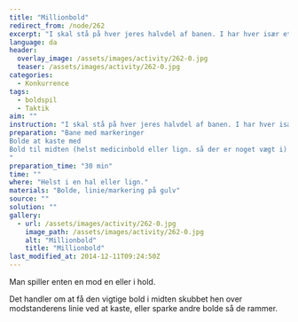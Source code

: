 ```yaml
---
title: "Millionbold"
redirect_from: /node/262
excerpt: "I skal stå på hver jeres halvdel af banen. I har hver især et antal bolde i kan kaste med. I skal stå bag ved en bestemt linie når i kaster boldene. For at få nye bolde må i gå ud til et bestemt sted på banen men i skal gå tilbage når i skal skyde/sparke. Spillet slutter når bolden i midten passerer baglinien eller rører en spiller."
language: da
header:
  overlay_image: /assets/images/activity/262-0.jpg
  teaser: /assets/images/activity/262-0.jpg
categories: 
  - Konkurrence
tags: 
  - boldspil
  - Taktik
aim: ""
instruction: "I skal stå på hver jeres halvdel af banen. I har hver især et antal bolde i kan kaste med. I skal stå bag ved en bestemt linie når i kaster boldene. For at få nye bolde må i gå ud til et bestemt sted på banen men i skal gå tilbage når i skal skyde/sparke. Spillet slutter når bolden i midten passerer baglinien eller rører en spiller."
preparation: "Bane med markeringer
Bolde at kaste med
Bold til midten (helst medicinbold eller lign. så der er noget vægt i)
"
preparation_time: "30 min"
time: ""
where: "Helst i en hal eller lign."
materials: "Bolde, linie/markering på gulv"
source: ""
solution: ""
gallery:
  - url: /assets/images/activity/262-0.jpg
    image_path: /assets/images/activity/262-0.jpg
    alt: "Millionbold"
    title: "Millionbold"
last_modified_at: 2014-12-11T09:24:50Z
---
```

Man spiller enten en mod en eller i hold.

Det handler om at få den vigtige bold i midten skubbet hen over modstanderens linie ved at kaste, eller sparke andre bolde så de rammer.
